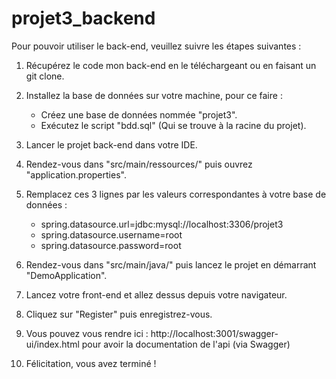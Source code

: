 # projet3_backend

Pour pouvoir utiliser le back-end, veuillez suivre les étapes suivantes :

1) Récupérez le code mon back-end en le téléchargeant ou en faisant un git clone.
   
3) Installez la base de données sur votre machine, pour ce faire :
   - Créez une base de données nommée "projet3".
   - Exécutez le script "bdd.sql" (Qui se trouve à la racine du projet).
   
4) Lancer le projet back-end dans votre IDE.
   
5) Rendez-vous dans "src/main/ressources/" puis ouvrez "application.properties".
   
6) Remplacez ces 3 lignes par les valeurs correspondantes à votre base de données :
   - spring.datasource.url=jdbc:mysql://localhost:3306/projet3
   - spring.datasource.username=root
   - spring.datasource.password=root
   
7) Rendez-vous dans "src/main/java/" puis lancez le projet en démarrant "DemoApplication".
   
8) Lancez votre front-end et allez dessus depuis votre navigateur.

9) Cliquez sur "Register" puis enregistrez-vous.

10) Vous pouvez vous rendre ici : http://localhost:3001/swagger-ui/index.html pour avoir la documentation de l'api (via Swagger)

11) Félicitation, vous avez terminé !

